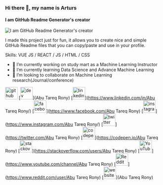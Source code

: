 ### Hi there 👋, my name is Arturs
#### I am GitHub Readme Generator's creator
![I am GitHub Readme Generator's creator](https://arturssmirnovs.github.io/github-profile-readme-generator/images/banner.png)

I made this project just for fun, it allows you to create nice and simple GitHub Readme files that you can copy/paste and use in your profile.

Skills: VUE JS / REACT / JS / HTML / CSS

- 🔭 I’m currently working on study mart as a Machine Learning Instructor 
- 🌱 I’m currently learning Data Science and Advance Machine Learning 
- 👯 I’m looking to collaborate on Machine Learning research(Journal/conference) 


[<img src='https://cdn.jsdelivr.net/npm/simple-icons@3.0.1/icons/github.svg' alt='github' height='40'>](https://github.com/Abu-Tareq-Rony)  [<img src='https://cdn.jsdelivr.net/npm/simple-icons@3.0.1/icons/hashnode.svg' alt='dev' height='40'>](Abu Tareq Rony)  [<img src='https://cdn.jsdelivr.net/npm/simple-icons@3.0.1/icons/linkedin.svg' alt='linkedin' height='40'>](https://www.linkedin.com/in/Abu Tareq Rony/)  [<img src='https://cdn.jsdelivr.net/npm/simple-icons@3.0.1/icons/facebook.svg' alt='facebook' height='40'>](https://www.facebook.com/Abu Tareq Rony)  [<img src='https://cdn.jsdelivr.net/npm/simple-icons@3.0.1/icons/instagram.svg' alt='instagram' height='40'>](https://www.instagram.com/Abu Tareq Rony/)  [<img src='https://cdn.jsdelivr.net/npm/simple-icons@3.0.1/icons/twitter.svg' alt='twitter' height='40'>](https://twitter.com/Abu Tareq Rony)  [<img src='https://cdn.jsdelivr.net/npm/simple-icons@3.0.1/icons/codepen.svg' alt='codepen' height='40'>](https://codepen.io/Abu Tareq Rony)  [<img src='https://cdn.jsdelivr.net/npm/simple-icons@3.0.1/icons/stackoverflow.svg' alt='stackoverflow' height='40'>](https://stackoverflow.com/users/Abu Tareq Rony)  [<img src='https://cdn.jsdelivr.net/npm/simple-icons@3.0.1/icons/youtube.svg' alt='YouTube' height='40'>](https://www.youtube.com/channel/Abu Tareq Rony)  [<img src='https://cdn.jsdelivr.net/npm/simple-icons@3.0.1/icons/reddit.svg' alt='Reddit' height='40'>](https://www.reddit.com/user/Abu Tareq Rony)  [<img src='https://cdn.jsdelivr.net/npm/simple-icons@3.0.1/icons/icloud.svg' alt='website' height='40'>](Abu Tareq Rony)  









